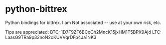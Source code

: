 python-bittrex
==============

Python bindings for bittrex.  I am Not associated -- use at your own risk, etc.

Tips are appreciated:
BTC: 1D7F9ZF6BCoCh2MncK15jxHM1T5BPX9Ajd
LTC: LaasG9TRa9p32noN2oKUVVqrDFp4Ja1NK3
